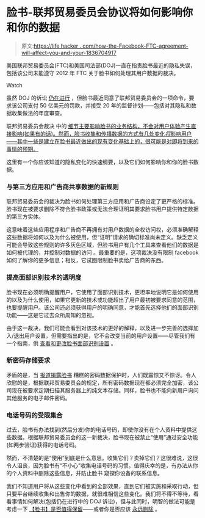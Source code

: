 # 脸书-联邦贸易委员会协议将如何影响你和你的数据

> 原文:[https://life hacker . com/how-the-Facebook-FTC-agreement-will-affect-you-and-your-1836704917](https://lifehacker.com/how-the-facebook-ftc-agreement-will-affect-you-and-your-1836704917)

美国联邦贸易委员会(FTC)和美国司法部(DOJ)一直在指责脸书最近的隐私失误，包括该公司未能遵守 2012 年 FTC 关于脸书如何处理其用户数据的裁决。

Watch

虽然 DOJ 的诉讼 [仍在进行](https://gizmodo.com/ftc-claims-potential-facebook-antitrust-probe-as-doj-sn-1835207353) ，但脸书最近同意了联邦贸易委员会的一项命令，要求该公司支付 50 亿美元的罚款，并接受 20 年的监督计划——包括对其隐私和数据收集做法的年度审查。

联邦贸易委员会裁决 中的 [细节主要影响脸书的业务结构，不会对用户体验产生直接影响(如果有的话)。然而，脸书收集和传播数据的方式有几处变化*将*影响用户——其中一些是建立在脸书最近做出的现有变化基础上的，很可能是对即将到来的事情的预期。](https://www.ftc.gov/news-events/press-releases/2019/07/ftc-imposes-5-billion-penalty-sweeping-new-privacy-restrictions)

这里有一个你应该知道的隐私变化的快速纲要，以及它们如何影响你和你的脸书数据。

### 与第三方应用和广告商共享数据的新规则

联邦贸易委员会的裁决为脸书如何处理第三方应用和广告商设定了更严格的标准。脸书现在被要求删除不符合脸书政策或无法合理证明其要求脸书用户提供特定数据的第三方实体。

这意味着这些应用程序和广告商不再拥有对用户数据的全权访问权，必须准确解释这些数据将如何以及为什么被使用，但“证明”请求的确切标准尚未定义。缺乏定义可能会导致这些规则的许多灰色区域，但脸书用户有几个工具来查看他们的数据是如何被代理的，并控制对数据的访问 。最重要的是，这项裁决没有限制 facebook 如何了解你的更多信息；相反，它试图限制脸书卖给广告商的东西。

### 提高面部识别技术的透明度

脸书现在必须明确提醒用户，它使用了面部识别技术，更坦率地说明它是如何使用的以及为什么使用，如果它更新的技术或功能超出了用户最初被要求同意的范围，也要提醒用户。该公司还必须获得用户的明确同意，才能首先选择他们的面部识别功能——这是它过去众所周知的忽视。

由于这一裁决，我们可能会看到对该技术的更好的解释，以及进一步完善的选择加入/退出用户设置，但需要指出的是，它不会改变当前的用户设置——尽管我们有一个指南，供 [查看和更改脸书面部识别设置](https://lifehacker.com/how-to-disable-facebooks-automatic-face-recognition-set-1834924150) 。

### 新密码存储要求

矛盾的是，当 [报道揭露脸书](https://gizmodo.com/facebook-stored-hundreds-of-millions-of-passwords-acces-1833466094) 糟糕的密码数据保护时，人们既震惊又不惊讶。令人欣慰的是，根据联邦贸易委员会的规定，所有密码数据现在都必须完全加密，该公司现在被要求定期扫描其服务器上的纯文本存储。同样，脸书也不能向新用户询问其他服务的电子邮件密码。

### 电话号码的受限集合

过去，脸书有办法找到(然后分发)你的电话号码，即使你没有在个人资料中提供这些数据。根据联邦贸易委员会的这一新裁决，脸书现在被禁止“使用”通过安全功能(如两步验证)获得的电话号码。

然而，不清楚的是“使用”到底是什么意思。收集它们？卖掉它们？这很难说，这很令人沮丧，因为脸书有“不小心”收集电话号码的习惯。值得庆幸的是，有办法从你的个人资料中删除这些信息，并防止脸书 窥探你设备的联系信息。

我们不知道用户将从这些变化中看到的全部效果，直到它们被实施和采取行动，但只要平台继续收集和出售你的数据，就很难相信这些变化。我们将不得不等待，看看事情如何解决(包括仍在进行中的 DOJ 诉讼)，但与此同时，明智的做法可能是考虑一下 [【脸书】是否值得保留](https://lifehacker.com/dont-delete-facebook-just-be-smarter-on-facebook-1823922407)——或者你是否应该 [永远删除](https://lifehacker.com/how-to-delete-your-facebook-account-a-checklist-1829436824) 。